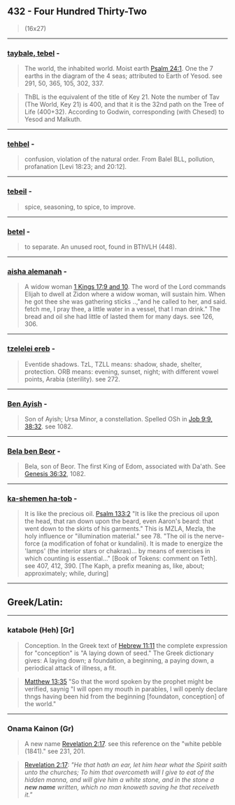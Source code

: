 ## 432 - Four Hundred Thirty-Two
> (16x27)

---

### [taybale, tebel](/keys/ThBL) - 
> The world, the inhabited world. Moist earth [Psalm 24:1](http://biblehub.com//.htm). One the 7 earths in the diagram of the 4 seas; attributed to Earth of Yesod. see 291, 50, 365, 105, 302, 337.

> ThBL is the equivalent of the title of Key 21. Note the number of Tav (The World, Key 21) is 400, and that it is the 32nd path on the Tree of Life (400+32). According to Godwin, corresponding (with Chesed) to Yesod and Malkuth.

---

### [tehbel](/keys/ThBL) - 
> confusion, violation of the natural order. From Balel BLL, pollution, profanation [Levi 18:23; and 20:12].

---

### [tebeil](/keys/ThBL) - 
> spice, seasoning, to spice, to improve.

---

### [betel](/keys/BThL) - 
> to separate. An unused root, found in BThVLH (448).

---

### [aisha alemanah](/keys/AShH.ALMNH) - 
> A widow woman [1 Kings 17:9 and 10](http://biblehub.com//.htm). The word of the Lord commands Elijah to dwell at Zidon where a widow woman, will sustain him. When he got thee she was gathering sticks ..,"and he called to her, and said. fetch me, I pray thee, a little water in a vessel, that I man drink." The bread and oil she had little of lasted them for many days. see 126, 306.

---

### [tzelelei ereb](/keys/TzLLI.ORB) - 
> Eventide shadows. TzL, TZLL means: shadow, shade, shelter, protection. ORB means: evening, sunset, night; with different vowel points, Arabia (sterility). see 272.

---

### [Ben Ayish](/keys/BN.OISh) - 
> Son of Ayish; Ursa Minor, a constellation. Spelled OSh in [Job 9:9, 38:32](http://biblehub.com//.htm). see 1082.

---

### [Bela ben Beor](/keys/BLO.BN.BOVR) - 
> Bela, son of Beor. The first King of Edom, associated with Da'ath. See [Genesis 36:32](http://biblehub.com//.htm), 1082.

---

### [ka-shemen ha-tob](/keys/KShMN.HThVB) - 
> It is like the precious oil. [Psalm 133:2](http://biblehub.com//.htm) "It is like the precious oil upon the head, that ran down upon the beard, even Aaron's beard: that went down to the skirts of his garments." This is MZLA, Mezla, the holy influence or "illumination material." see 78. "The oil is the nerve-force (a modification of fohat or kundalini). It is made to energize the 'lamps' (the interior stars or chakras)... by means of exercises in which counting is essential..." [Book of Tokens: comment on Teth]. see 407, 412, 390. [The Kaph, a prefix meaning as, like, about; approximately; while, during]

---

## Greek/Latin:

---

### katabole (Heh) [Gr]
> Conception. In the Greek text of [Hebrew 11:11](http://biblehub.com//.htm) the complete expression for "conception" is "A laying down of seed." The Greek dictionary gives: A laying down; a foundation, a beginning, a paying down, a periodical attack of illness, a fit.

> [Matthew 13:35](http://biblehub.com//.htm) "So that the word spoken by the prophet might be verified, saynig "I will open my mouth in parables, I will openly declare thngs having been hid from the beginning [foundaton, conception] of the world."

---

### Onama Kainon (Gr)
> A new name [Revelation 2:17](http://biblehub.com//.htm). see this reference on the "white pebble (1841)." see 231, 201.

> [Revelation 2:17](http://biblehub.com/revelation/2-17.htm): *"He that hath an ear, let him hear what the Spirit saith unto the churches; To him that overcometh will I give to eat of the hidden manna, and will give him a white stone, and in the stone a **new name** written, which no man knoweth saving he that receiveth it."*

